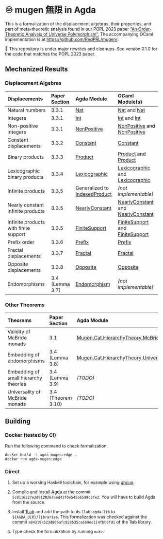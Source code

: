 <!--- vim: set nowrap: --->

# ♾ mugen 無限 in Agda

This is a formalization of the displacement algebras, their properties, and part of meta-theoretic analysis found in our POPL 2023 paper [“An Order-Theoretic Analysis of Universe Polymorphism”.](https://favonia.org/files/mugen.pdf) The accompanying OCaml implementation is at <https://github.com/RedPRL/mugen/>.

🚧 This repository is under major rewrites and cleanups. See version 0.1.0 for the code that matches the POPL 2023 paper.

## Mechanized Results

### Displacement Algebras

| Displacements                         | Paper Section   | Agda Module                                                                         | OCaml Module(s)                                                                                                                                                     |
| :------------------------------------ | :-------------- | :---------------------------------------------------------------------------------- | :------------------------------------------------------------------------------------------------------------------------------------------------------------------ |
| Natural numbers                       | 3.3.1           | [Nat](src/Mugen/Algebra/Displacement/Nat.agda)                                      | [Nat](https://redprl.org/mugen/mugen/Mugen/Shift/Nat) and [Nat](https://redprl.org/mugen/mugen/Mugen/ShiftWithJoin/Nat)                                             |
| Integers                              | 3.3.1           | [Int](src/Mugen/Algebra/Displacement/Int.agda)                                      | [Int](https://redprl.org/mugen/mugen/Mugen/Shift/Int) and [Int](https://redprl.org/mugen/mugen/Mugen/ShiftWithJoin/Int)                                             |
| Non-positive integers                 | 3.3.1           | [NonPositive](src/Mugen/Algebra/Displacement/NonPositive.agda)                      | [NonPositive](https://redprl.org/mugen/mugen/Mugen/Shift/NonPositive) and [NonPositive](https://redprl.org/mugen/mugen/Mugen/ShiftWithJoin/NonPositive)             |
| Constant displacements                | 3.3.2           | [Constant](src/Mugen/Algebra/Displacement/Constant.agda)                            | [Constant](https://redprl.org/mugen/mugen/Mugen/Shift/Constant)                                                                                                     |
| Binary products                       | 3.3.3           | [Product](src/Mugen/Algebra/Displacement/Product.agda)                              | [Product](https://redprl.org/mugen/mugen/Mugen/Shift/Product) and [Product](https://redprl.org/mugen/mugen/Mugen/ShiftWithJoin/Product)                             |
| Lexicographic binary products         | 3.3.4           | [Lexicographic](src/Mugen/Algebra/Displacement/Lexicographic.agda)                  | [Lexicographic](https://redprl.org/mugen/mugen/Mugen/Shift/Lexicographic) and [Lexicographic](https://redprl.org/mugen/mugen/Mugen/ShiftWithJoin/Lexicographic)     |
| Infinite products                     | 3.3.5           | Generalized to [IndexedProduct](src/Mugen/Algebra/Displacement/IndexedProduct.agda) | _(not implementable)_                                                                                                                                               |
| Nearly constant infinite products     | 3.3.5           | [NearlyConstant](src/Mugen/Algebra/Displacement/NearlyConstant.agda)                | [NearlyConstant](https://redprl.org/mugen/mugen/Mugen/Shift/NearlyConstant) and [NearlyConstant](https://redprl.org/mugen/mugen/Mugen/ShiftWithJoin/NearlyConstant) |
| Infinite products with finite support | 3.3.5           | [FiniteSupport](src/Mugen/Algebra/Displacement/FiniteSupport.agda)                  | [FiniteSupport](https://redprl.org/mugen/mugen/Mugen/Shift/FiniteSupport) and [FiniteSupport](https://redprl.org/mugen/mugen/Mugen/ShiftWithJoin/FiniteSupport)     |
| Prefix order                          | 3.3.6           | [Prefix](src/Mugen/Algebra/Displacement/Prefix.agda)                                | [Prefix](https://redprl.org/mugen/mugen/Mugen/Shift/Prefix)                                                                                                         |
| Fractal displacements                 | 3.3.7           | [Fractal](src/Mugen/Algebra/Displacement/Fractal.agda)                              | [Fractal](https://redprl.org/mugen/mugen/Mugen/Shift/Fractal)                                                                                                       |
| Opposite displacements                | 3.3.8           | [Opposite](src/Mugen/Algebra/Displacement/Opposite.agda)                            | [Opposite](https://redprl.org/mugen/mugen/Mugen/Shift/Opposite)                                                                                                     |
| Endomorphisms                         | 3.4 (Lemma 3.7) | [Endomorphism](src/Mugen/Algebra/Displacement/Endomorphism.agda)                    | _(not implementable)_                                                                                                                                               |

### Other Theorems

| Theorems                              | Paper Section      | Agda Module                                                                                                                             |
| :------------------------------------ | :----------------- | :-------------------------------------------------------------------------------------------------------------------------------------- |
| Validity of McBride monads            | 3.1                | [Mugen.Cat.HierarchyTheory.McBride](./src/Mugen/Cat/HierarchyTheory/McBride.agda)                                                       |
| Embedding of endomorphisms            | 3.4 (Lemma 3.8)    | [Mugen.Cat.HierarchyTheory.Universality.EndomorphismEmbedding](./src/Mugen/Cat/HierarchyTheory/Universality/EndomorphismEmbedding.agda) |
| Embedding of small hierarchy theories | 3.4 (Lemma 3.9)    | _(TODO)_                                                                                                                                |
| Universality of McBride monads        | 3.4 (Theorem 3.10) | _(TODO)_                                                                                                                                |

## Building

### Docker (tested by CI)

Run the following command to check formalization.

```sh
docker build -t agda-mugen:edge .
docker run agda-mugen:edge
```

### Direct

1. Set up a working Haskell toolchain, for example using [ghcup](https://www.haskell.org/ghcup/).

2. Compile and install [Agda](https://github.com/agda/agda) at the commit `5c8116227e2d9120267aed43f0e545a65d9c2fe2`. You will have to build Agda from the source.

3. Install [1Lab](https://github.com/plt-amy/1lab) and add the path to its `1lab.agda-lib` to `${AGDA_DIR}/libraries`. This formalization was checked against the commit `a84319a523d866afc828535ce669ed114fbb5fd1` of the 1lab library.

4. Type check the formalization by running `make`.
